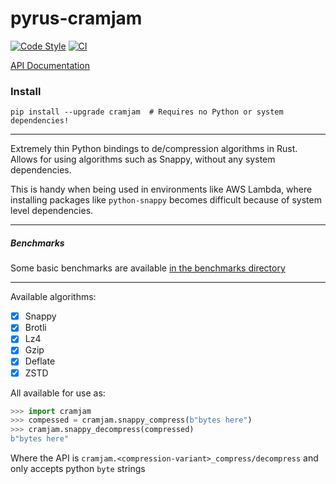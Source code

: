 # pyrus-cramjam

[![Code Style](https://img.shields.io/badge/code%20style-black-000000.svg)](https://github.com/python/black)
[![CI](https://github.com/milesgranger/pyrus-cramjam/workflows/MasterCI/badge.svg?branch=master)](https://github.com/milesgranger/pyrus-cramjam/actions?query=branch=master)

[API Documentation](https://docs.rs/cramjam)

### Install
```commandline
pip install --upgrade cramjam  # Requires no Python or system dependencies!
```

---

Extremely thin Python bindings to de/compression algorithms in Rust.
Allows for using algorithms such as Snappy, without any system dependencies.

This is handy when being used in environments like AWS Lambda, where installing
packages like `python-snappy` becomes difficult because of system level dependencies.

---

##### Benchmarks

Some basic benchmarks are available [in the benchmarks directory](./benchmarks/README.md)

---

Available algorithms:

- [X] Snappy
- [X] Brotli
- [X] Lz4
- [X] Gzip
- [X] Deflate
- [X] ZSTD

All available for use as:

```python
>>> import cramjam
>>> compessed = cramjam.snappy_compress(b"bytes here")
>>> cramjam.snappy_decompress(compressed)
b"bytes here"
```

Where the API is `cramjam.<compression-variant>_compress/decompress` and only accepts
python `byte` strings
